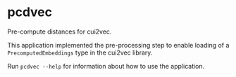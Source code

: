# pcdvec

Pre-compute distances for cui2vec.

This application implemented the pre-processing step to enable loading of a `PrecomputedEmbeddings` type in the cui2vec library. 

Run `pcdvec --help` for information about how to use the application.